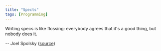 ```yaml
---
title: "Spects"
tags: [Programming]
---
```


Writing specs is like flossing: everybody agrees that it's a good thing, but nobody does it.

-- Joel Spolsky ([source][source])

[source]: https://twitter.com/CodeWisdom/status/709446808427229184
